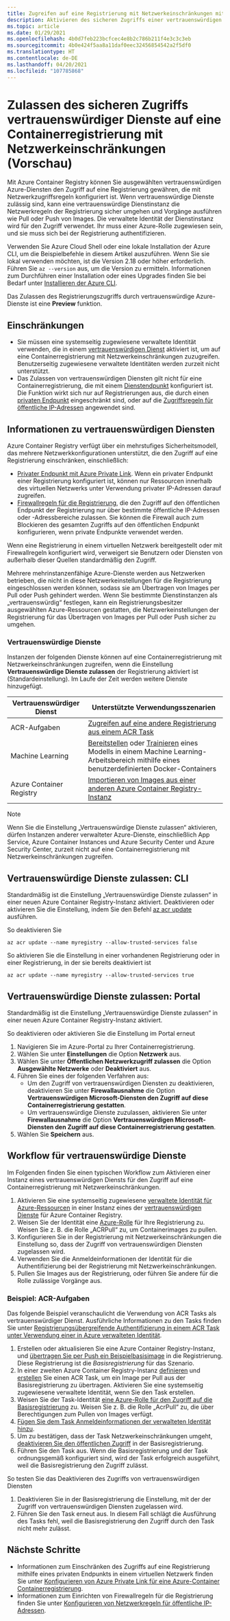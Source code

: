 ```yaml
---
title: Zugreifen auf eine Registrierung mit Netzwerkeinschränkungen mit einem vertrauenswürdigen Azure-Dienst
description: Aktivieren des sicheren Zugriffs einer vertrauenswürdigen Azure-Dienstinstanz auf eine Containerregistrierung mit Netzwerkeinschränkungen zum Pullen oder Pushen von Images
ms.topic: article
ms.date: 01/29/2021
ms.openlocfilehash: 4b0d7feb223bcfcec4e8b2c786b211f4e3c3c3eb
ms.sourcegitcommit: 4b0e424f5aa8a11daf0eec32456854542a2f5df0
ms.translationtype: HT
ms.contentlocale: de-DE
ms.lasthandoff: 04/20/2021
ms.locfileid: "107785868"
---
```

# <a name="allow-trusted-services-to-securely-access-a-network-restricted-container-registry-preview"></a>Zulassen des sicheren Zugriffs vertrauenswürdiger Dienste auf eine Containerregistrierung mit Netzwerkeinschränkungen (Vorschau)

Mit Azure Container Registry können Sie ausgewählten vertrauenswürdigen Azure-Diensten den Zugriff auf eine Registrierung gewähren, die mit Netzwerkzugriffsregeln konfiguriert ist. Wenn vertrauenswürdige Dienste zulässig sind, kann eine vertrauenswürdige Dienstinstanz die Netzwerkregeln der Registrierung sicher umgehen und Vorgänge ausführen wie Pull oder Push von Images. Die verwaltete Identität der Dienstinstanz wird für den Zugriff verwendet. Ihr muss einer Azure-Rolle zugewiesen sein, und sie muss sich bei der Registrierung authentifizieren.

Verwenden Sie Azure Cloud Shell oder eine lokale Installation der Azure CLI, um die Beispielbefehle in diesem Artikel auszuführen. Wenn Sie sie lokal verwenden möchten, ist die Version 2.18 oder höher erforderlich. Führen Sie `az --version` aus, um die Version zu ermitteln. Informationen zum Durchführen einer Installation oder eines Upgrades finden Sie bei Bedarf unter [Installieren der Azure CLI](/cli/azure/install-azure-cli).

Das Zulassen des Registrierungszugriffs durch vertrauenswürdige Azure-Dienste ist eine **Preview** funktion.

## <a name="limitations"></a>Einschränkungen

* Sie müssen eine systemseitig zugewiesene verwaltete Identität verwenden, die in einem [vertrauenswürdigen Dienst](#trusted-services) aktiviert ist, um auf eine Containerregistrierung mit Netzwerkeinschränkungen zuzugreifen. Benutzerseitig zugewiesene verwaltete Identitäten werden zurzeit nicht unterstützt.
* Das Zulassen von vertrauenswürdigen Diensten gilt nicht für eine Containerregistrierung, die mit einem [Dienstendpunkt](container-registry-vnet.md) konfiguriert ist. Die Funktion wirkt sich nur auf Registrierungen aus, die durch einen [privaten Endpunkt](container-registry-private-link.md) eingeschränkt sind, oder auf die [Zugriffsregeln für öffentliche IP-Adressen](container-registry-access-selected-networks.md) angewendet sind. 

## <a name="about-trusted-services"></a>Informationen zu vertrauenswürdigen Diensten

Azure Container Registry verfügt über ein mehrstufiges Sicherheitsmodell, das mehrere Netzwerkkonfigurationen unterstützt, die den Zugriff auf eine Registrierung einschränken, einschließlich:

* [Privater Endpunkt mit Azure Private Link](container-registry-private-link.md). Wenn ein privater Endpunkt einer Registrierung konfiguriert ist, können nur Ressourcen innerhalb des virtuellen Netzwerks unter Verwendung privater IP-Adressen darauf zugreifen.  
* [Firewallregeln für die Registrierung](container-registry-access-selected-networks.md), die den Zugriff auf den öffentlichen Endpunkt der Registrierung nur über bestimmte öffentliche IP-Adressen oder -Adressbereiche zulassen. Sie können die Firewall auch zum Blockieren des gesamten Zugriffs auf den öffentlichen Endpunkt konfigurieren, wenn private Endpunkte verwendet werden.

Wenn eine Registrierung in einem virtuellen Netzwerk bereitgestellt oder mit Firewallregeln konfiguriert wird, verweigert sie Benutzern oder Diensten von außerhalb dieser Quellen standardmäßig den Zugriff. 

Mehrere mehrinstanzenfähige Azure-Dienste werden aus Netzwerken betrieben, die nicht in diese Netzwerkeinstellungen für die Registrierung eingeschlossen werden können, sodass sie am Übertragen von Images per Pull oder Push gehindert werden. Wenn Sie bestimmte Dienstinstanzen als „vertrauenswürdig“ festlegen, kann ein Registrierungsbesitzer ausgewählten Azure-Ressourcen gestatten, die Netzwerkeinstellungen der Registrierung für das Übertragen von Images per Pull oder Push sicher zu umgehen. 

### <a name="trusted-services"></a>Vertrauenswürdige Dienste

Instanzen der folgenden Dienste können auf eine Containerregistrierung mit Netzwerkeinschränkungen zugreifen, wenn die Einstellung **Vertrauenswürdige Dienste zulassen** der Registrierung aktiviert ist (Standardeinstellung). Im Laufe der Zeit werden weitere Dienste hinzugefügt.

|Vertrauenswürdiger Dienst  |Unterstützte Verwendungsszenarien  |
|---------|---------|
|ACR-Aufgaben     | [Zugreifen auf eine andere Registrierung aus einem ACR Task](container-registry-tasks-cross-registry-authentication.md)       |
|Machine Learning | [Bereitstellen](../machine-learning/how-to-deploy-custom-docker-image.md) oder [Trainieren](../machine-learning/how-to-train-with-custom-image.md) eines Modells in einem Machine Learning-Arbeitsbereich mithilfe eines benutzerdefinierten Docker-Containers |
|Azure Container Registry | [Importieren von Images aus einer anderen Azure Container Registry-Instanz](container-registry-import-images.md#import-from-an-azure-container-registry-in-the-same-ad-tenant) | 

> [!NOTE]
> Wenn Sie die Einstellung „Vertrauenswürdige Dienste zulassen“ aktivieren, dürfen Instanzen anderer verwalteter Azure-Dienste, einschließlich App Service, Azure Container Instances und Azure Security Center und Azure Security Center, zurzeit nicht auf eine Containerregistrierung mit Netzwerkeinschränkungen zugreifen.

## <a name="allow-trusted-services---cli"></a>Vertrauenswürdige Dienste zulassen: CLI

Standardmäßig ist die Einstellung „Vertrauenswürdige Dienste zulassen“ in einer neuen Azure Container Registry-Instanz aktiviert. Deaktivieren oder aktivieren Sie die Einstellung, indem Sie den Befehl [az acr update](/cli/azure/acr#az_acr_update) ausführen.

So deaktivieren Sie

```azurecli
az acr update --name myregistry --allow-trusted-services false
```

So aktivieren Sie die Einstellung in einer vorhandenen Registrierung oder in einer Registrierung, in der sie bereits deaktiviert ist

```azurecli
az acr update --name myregistry --allow-trusted-services true
```

## <a name="allow-trusted-services---portal"></a>Vertrauenswürdige Dienste zulassen: Portal

Standardmäßig ist die Einstellung „Vertrauenswürdige Dienste zulassen“ in einer neuen Azure Container Registry-Instanz aktiviert. 

So deaktivieren oder aktivieren Sie die Einstellung im Portal erneut

1. Navigieren Sie im Azure-Portal zu Ihrer Containerregistrierung.
1. Wählen Sie unter **Einstellungen** die Option **Netzwerk** aus. 
1. Wählen Sie unter **Öffentlichen Netzwerkzugriff zulassen** die Option **Ausgewählte Netzwerke** oder **Deaktiviert** aus.
1. Führen Sie eines der folgenden Verfahren aus:
    * Um den Zugriff von vertrauenswürdigen Diensten zu deaktivieren, deaktivieren Sie unter **Firewallausnahme** die Option **Vertrauenswürdigen Microsoft-Diensten den Zugriff auf diese Containerregistrierung gestatten**. 
    * Um vertrauenswürdige Dienste zuzulassen, aktivieren Sie unter **Firewallausnahme** die Option **Vertrauenswürdigen Microsoft-Diensten den Zugriff auf diese Containerregistrierung gestatten**.
1. Wählen Sie **Speichern** aus.

## <a name="trusted-services-workflow"></a>Workflow für vertrauenswürdige Dienste

Im Folgenden finden Sie einen typischen Workflow zum Aktivieren einer Instanz eines vertrauenswürdigen Diensts für den Zugriff auf eine Containerregistrierung mit Netzwerkeinschränkungen.

1. Aktivieren Sie eine systemseitig zugewiesene [verwaltete Identität für Azure-Ressourcen](../active-directory/managed-identities-azure-resources/overview.md) in einer Instanz eines der [vertrauenswürdigen Dienste](#trusted-services) für Azure Container Registry.
1. Weisen Sie der Identität eine [Azure-Rolle](container-registry-roles.md) für Ihre Registrierung zu. Weisen Sie z. B. die Rolle „ACRPull“ zu, um Containerimages zu pullen.
1. Konfigurieren Sie in der Registrierung mit Netzwerkeinschränkungen die Einstellung so, dass der Zugriff von vertrauenswürdigen Diensten zugelassen wird.
1. Verwenden Sie die Anmeldeinformationen der Identität für die Authentifizierung bei der Registrierung mit Netzwerkeinschränkungen. 
1. Pullen Sie Images aus der Registrierung, oder führen Sie andere für die Rolle zulässige Vorgänge aus.

### <a name="example-acr-tasks"></a>Beispiel: ACR-Aufgaben

Das folgende Beispiel veranschaulicht die Verwendung von ACR Tasks als vertrauenswürdiger Dienst. Ausführliche Informationen zu den Tasks finden Sie unter [Registrierungsübergreifende Authentifizierung in einem ACR Task unter Verwendung einer in Azure verwalteten Identität](container-registry-tasks-cross-registry-authentication.md).

1. Erstellen oder aktualisieren Sie eine Azure Container Registry-Instanz, und [übertragen Sie per Push ein Beispielbasisimage](container-registry-tasks-cross-registry-authentication.md#prepare-base-registry) in die Registrierung. Diese Registrierung ist die *Basisregistrierung* für das Szenario.
1. In einer zweiten Azure Container Registry-Instanz [definieren](container-registry-tasks-cross-registry-authentication.md#define-task-steps-in-yaml-file) und [erstellen](container-registry-tasks-cross-registry-authentication.md#option-2-create-task-with-system-assigned-identity) Sie einen ACR Task, um ein Image per Pull aus der Basisregistrierung zu übertragen. Aktivieren Sie eine systemseitig zugewiesene verwaltete Identität, wenn Sie den Task erstellen.
1. Weisen Sie der Task-Identität [eine Azure-Rolle für den Zugriff auf die Basisregistrierung](container-registry-tasks-authentication-managed-identity.md#3-grant-the-identity-permissions-to-access-other-azure-resources) zu. Weisen Sie z. B. die Rolle „AcrPull“ zu, die über Berechtigungen zum Pullen von Images verfügt.
1. [Fügen Sie dem Task Anmeldeinformationen der verwalteten Identität hinzu](container-registry-tasks-authentication-managed-identity.md#4-optional-add-credentials-to-the-task).
1. Um zu bestätigen, dass der Task Netzwerkeinschränkungen umgeht, [deaktivieren Sie den öffentlichen Zugriff](container-registry-access-selected-networks.md#disable-public-network-access) in der Basisregistrierung.
1. Führen Sie den Task aus. Wenn die Basisregistrierung und der Task ordnungsgemäß konfiguriert sind, wird der Task erfolgreich ausgeführt, weil die Basisregistrierung den Zugriff zulässt.

So testen Sie das Deaktivieren des Zugriffs von vertrauenswürdigen Diensten

1. Deaktivieren Sie in der Basisregistrierung die Einstellung, mit der der Zugriff von vertrauenswürdigen Diensten zugelassen wird.
1. Führen Sie den Task erneut aus. In diesem Fall schlägt die Ausführung des Tasks fehl, weil die Basisregistrierung den Zugriff durch den Task nicht mehr zulässt.

## <a name="next-steps"></a>Nächste Schritte

* Informationen zum Einschränken des Zugriffs auf eine Registrierung mithilfe eines privaten Endpunkts in einem virtuellen Netzwerk finden Sie unter [Konfigurieren von Azure Private Link für eine Azure-Container Containerregistrierung](container-registry-private-link.md).
* Informationen zum Einrichten von Firewallregeln für die Registrierung finden Sie unter [Konfigurieren von Netzwerkregeln für öffentliche IP-Adressen](container-registry-access-selected-networks.md).
